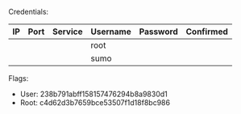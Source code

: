 Credentials:

| IP  | Port | Service | Username | Password | Confirmed |
| --- | ---- | ------- | -------- | -------- | --------- |
|     |      |         | root     |          |           |
|     |      |         | sumo     |          |           |

Flags:
- User: 238b791abff158157476294b8a9830d1
- Root: c4d62d3b7659bce53507f1d18f8bc986